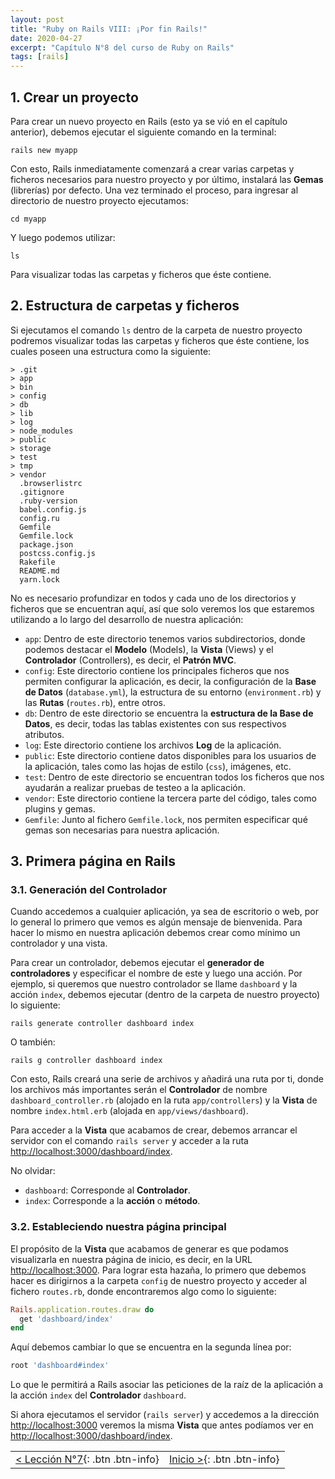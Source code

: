 ```yaml
---
layout: post
title: "Ruby on Rails VIII: ¡Por fin Rails!"
date: 2020-04-27
excerpt: "Capítulo N°8 del curso de Ruby on Rails"
tags: [rails]
---
```


## 1. Crear un proyecto

Para crear un nuevo proyecto en Rails (esto ya se vió en el capítulo anterior), debemos ejecutar el siguiente comando en la terminal:

```
rails new myapp
```

Con esto, Rails inmediatamente comenzará a crear varias carpetas y ficheros necesarios para nuestro proyecto y por último, instalará las **Gemas** (librerías) por defecto. Una vez terminado el proceso, para ingresar al directorio de nuestro proyecto ejecutamos:

```
cd myapp
```

Y luego podemos utilizar:

```
ls
```

Para visualizar todas las carpetas y ficheros que éste contiene.

## 2. Estructura de carpetas y ficheros

Si ejecutamos el comando `ls` dentro de la carpeta de nuestro proyecto podremos visualizar todas las carpetas y ficheros que éste contiene, los cuales poseen una estructura como la siguiente:

```
> .git
> app
> bin
> config
> db
> lib
> log
> node_modules
> public
> storage
> test
> tmp
> vendor
  .browserlistrc
  .gitignore
  .ruby-version
  babel.config.js
  config.ru
  Gemfile
  Gemfile.lock
  package.json
  postcss.config.js
  Rakefile
  README.md
  yarn.lock
```

No es necesario profundizar en todos y cada uno de los directorios y ficheros que se encuentran aquí, así que solo veremos los que estaremos utilizando a lo largo del desarrollo de nuestra aplicación:

* `app`: Dentro de este directorio tenemos varios subdirectorios, donde podemos destacar el **Modelo** (Models), la **Vista** (Views) y el **Controlador** (Controllers), es decir, el **Patrón MVC**.
* `config`: Este directorio contiene los principales ficheros que nos permiten configurar la aplicación, es decir, la configuración de la **Base de Datos** (`database.yml`), la estructura de su entorno (`environment.rb`) y las **Rutas** (`routes.rb`), entre otros.
* `db`: Dentro de este directorio se encuentra la **estructura de la Base de Datos**, es decir, todas las tablas existentes con sus respectivos atributos.
* `log`: Este directorio contiene los archivos **Log** de la aplicación.
* `public`: Este directorio contiene datos disponibles para los usuarios de la aplicación, tales como las hojas de estilo (`css`), imágenes, etc.
* `test`: Dentro de este directorio se encuentran todos los ficheros que nos ayudarán a realizar pruebas de testeo a la aplicación.
* `vendor`: Este directorio contiene la tercera parte del código, tales como plugins y gemas.
* `Gemfile`: Junto al fichero `Gemfile.lock`, nos permiten especificar qué gemas son necesarias para nuestra aplicación.

## 3. Primera página en Rails

### 3.1. Generación del Controlador

Cuando accedemos a cualquier aplicación, ya sea de escritorio o web, por lo general lo primero que vemos es algún mensaje de bienvenida. Para hacer lo mismo en nuestra aplicación debemos crear como mínimo un controlador y una vista.

Para crear un controlador, debemos ejecutar el **generador de controladores** y especificar el nombre de este y luego una acción. Por ejemplo, si queremos que nuestro controlador se llame `dashboard` y la acción `index`, debemos ejecutar (dentro de la carpeta de nuestro proyecto) lo siguiente:

```
rails generate controller dashboard index
```

O también:

```
rails g controller dashboard index
```

Con esto, Rails creará una serie de archivos y añadirá una ruta por ti, donde los archivos más importantes serán el **Controlador** de nombre `dashboard_controller.rb` (alojado en la ruta `app/controllers`) y la **Vista** de nombre `index.html.erb` (alojada en `app/views/dashboard`).

Para acceder a la **Vista** que acabamos de crear, debemos arrancar el servidor con el comando `rails server` y acceder a la ruta [http://localhost:3000/dashboard/index](http://localhost:3000/dashboard/index).

No olvidar:
* `dashboard`: Corresponde al **Controlador**.
* `index`: Corresponde a la **acción** o **método**.

### 3.2. Estableciendo nuestra página principal

El propósito de la **Vista** que acabamos de generar es que podamos visualizarla en nuestra página de inicio, es decir, en la URL [http://localhost:3000](http://localhost:3000). Para lograr esta hazaña, lo primero que debemos hacer es dirigirnos a la carpeta `config` de nuestro proyecto y acceder al fichero `routes.rb`, donde encontraremos algo como lo siguiente:

``` rb
Rails.application.routes.draw do
  get 'dashboard/index'
end
```

Aquí debemos cambiar lo que se encuentra en la segunda línea por:

``` rb
root 'dashboard#index'
```

Lo que le permitirá a Rails asociar las peticiones de la raíz de la aplicación a la acción `index` del **Controlador** `dashboard`.

Si ahora ejecutamos el servidor (`rails server`) y accedemos a la dirección [http://localhost:3000](http://localhost:3000) veremos la misma **Vista** que antes podíamos ver en [http://localhost:3000/dashboard/index](http://localhost:3000/dashboard/index).

|     |     |
|:----|----:|
| [< Lección N°7](https://nisoto.github.io/rails-vii-desarrollo-web/){: .btn .btn-info} | [Inicio >](https://nisoto.github.io/blog/){: .btn .btn-info} |
